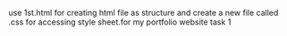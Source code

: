 use 1st.html for creating html file as structure and create a new file called .css for accessing style sheet.for my portfolio website task 1 
